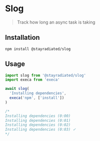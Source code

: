 # Slog

> Track how long an async task is taking

## Installation

```
npm install @stayradiated/slog
```

## Usage

```javascript
import slog from '@stayradiated/slog'
import execa from 'execa'

await slog(
  'Installing dependencies',
  execa('npm', ['install'])
)

/*
Installing dependencies (0:00)
Installing dependencies (0:01)
Installing dependencies (0:02)
Installing dependencies (0:03) ✓
*/
```
